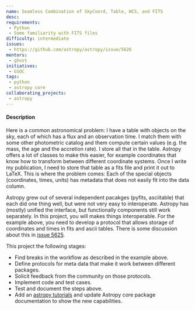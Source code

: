 ```yaml
---
name: Seamless Combination of SkyCoord, Table, WCS, and FITS
desc: 
requirements:
 - Python
 - Some familiarity with FITS files
difficulty: intermediate
issues:
 - https://github.com/astropy/astropy/issue/5626
mentors: 
 - ghost
initiatives:
 - GSOC
tags:
 - python
 - astropy core
collaborating_projects:
 - astropy
---
```


#### Description

Here is a common astronomical problem: I have a table with objects on the sky, each of which has a flux and an observation time. I match them with some other photometric  catalog and them compute certain values (e.g. the mass, the age and the accretion rate). I store all that in the table. Astropy offers a lot of classes to make this easier, for example coordinates that know how to transform between different coordinate systems.
Once I write my publication, I need to store that table as a fits file and print it out to LaTeX. This is where the problem comes: Each of the special objects (coordinates, times, units) has metadata that does not easily fit into the data column.

Astropy grew out of several independent pacakges (pyfits, asciitable) that each did one thing well, but were not very easy to interoperate. Astropy has (mostly) unified the interface, but functionally components still work separately. In this project, you will makes things interoperable. For the example above, you need to develop a protocol that allows storage of coordinates and times in fits and ascii tables.
There is some discussion about this in [issue 5625](https://github.com/astropy/astropy/issues/5626).

This project the following stages:

- Find breaks in the workflow as described in the example above.
- Define protocols for meta data that make it work between different packages.
- Solicit feedback from the community on those protocols.
- Implement code and test cases. 
- Test and document the steps above.
- Add an [astropy tutorials](http://tutorials.astropy.org) and update Astropy core package documentation to show the new capabilities.
